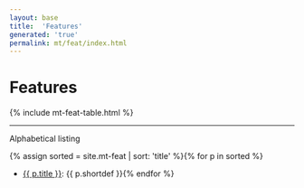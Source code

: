 ```yaml
---
layout: base
title:  'Features'
generated: 'true'
permalink: mt/feat/index.html
---
```


# Features

{% include mt-feat-table.html %}

----------

Alphabetical listing

{% assign sorted = site.mt-feat | sort: 'title' %}{% for p in sorted %}
* [{{ p.title }}](): {{ p.shortdef }}{% endfor %}
